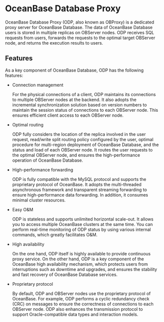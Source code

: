 # OceanBase Database Proxy

OceanBase Database Proxy (ODP, also known as OBProxy) is a dedicated proxy server for OceanBase Database. The data of OceanBase Database users is stored in multiple replicas on OBServer nodes. ODP receives SQL requests from users, forwards the requests to the optimal target OBServer node, and returns the execution results to users.


## Features

As a key component of OceanBase Database, ODP has the following features:

* Connection management

   For the physical connections of a client, ODP maintains its connections to multiple OBServer nodes at the backend. It also adopts the incremental synchronization solution based on version numbers to maintain the session status of connections to each OBServer node. This ensures efficient client access to each OBServer node.

* Optimal routing

   ODP fully considers the location of the replica involved in the user request, read/write split routing policy configured by the user, optimal procedure for multi-region deployment of OceanBase Database, and the status and load of each OBServer node. It routes the user requests to the optimal OBServer node, and ensures the high-performance operation of OceanBase Database.

* High-performance forwarding

   ODP is fully compatible with the MySQL protocol and supports the proprietary protocol of OceanBase. It adopts the multi-threaded asynchronous framework and transparent streaming forwarding to ensure high-performance data forwarding. In addition, it consumes minimal cluster resources.

* Easy O&M

   ODP is stateless and supports unlimited horizontal scale-out. It allows you to access multiple OceanBase clusters at the same time. You can perform real-time monitoring of ODP status by using various internal commands, which greatly facilitates O&M.

* High availability

   On the one hand, ODP itself is highly available to provide continuous proxy service. On the other hand, ODP is a key component of the OceanBase high availability mechanism, which protects users from interruptions such as downtime and upgrades, and ensures the stability and fast recovery of OceanBase Database services.

* Proprietary protocol

   By default, ODP and OBServer nodes use the proprietary protocol of OceanBase. For example, ODP performs a cyclic redundancy check (CRC) on messages to ensure the correctness of connections to each OBServer node. ODP also enhances the transmission protocol to support Oracle-compatible data types and interaction models.